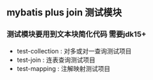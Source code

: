 ## mybatis plus join 测试模块

### 测试模块要用到文本块简化代码 需要jdk15+

- test-collection : 对多或对一查询测试项目
- test-join : 连表查询测试项目
- test-mapping : 注解映射测试项目